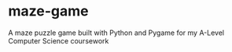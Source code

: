 # maze-game
A maze puzzle game built with Python and Pygame for my A-Level Computer Science coursework
